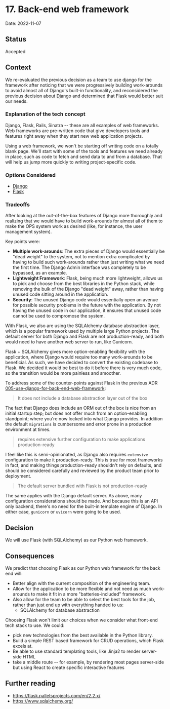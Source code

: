 # 17. Back-end web framework

Date: 2022-11-07

## Status

Accepted

## Context

We re-evaluated the previous decision as a team to use django for the framework after noticing that we were progressively building work-arounds to avoid almost all of Django's built-in functionality, and reconsidered the previous decision about Django and determined that Flask would better suit our needs.

### Explanation of the tech concept

Django, Flask, Rails, Sinatra -- these are all examples of web frameworks. Web frameworks are pre-written code that give developers tools and features right away when they start new web application projects.

Using a web framework, we won't be starting off writing code on a totally blank page. We'll start with some of the tools and features we need already in place, such as code to fetch and send data to and from a database. That will help us jump more quickly to writing project-specific code.

### Options Considered

- [Django](https://www.djangoproject.com/)
- [Flask](https://flask.palletsprojects.com/en/2.0.x/)

### Tradeoffs

After looking at the out-of-the-box features of Django more thoroughly and realizing that we would have to build work-arounds for almost all of them to make the OPS system work as desired (like, for instance, the user management system).

Key points were:

- **Multiple work-arounds**: The extra pieces of Django would essentially be "dead weight" to the system, not to mention extra complicated by having to build such work-arounds rather than just writing what we need the first time. The Django Admin interface was completely to be bypassed, as an example.
- **Lightweight Framework**: Flask, being much more lightweight, allows us to pick and choose from the best libraries in the Python stack, while removing the bulk of the Django "dead weight" away, rather than having unused code sitting around in the application.
- **Security**: The unused Django code would essentially open an avenue for possible security problems in the future with the application. By not having the unused code in our application, it ensures that unused code cannot be used to compromose the system.

With Flask, we also are using the SQLAlchemy database abstraction layer, which is a popular framework used by multiple large Python projects. The default server for both Django and Flask are not production-ready, and both would need to have another web server to run, like Gunicorn.

Flask + SQLAlchemy gives more option-enabling flexibility with the application, where Django would require too many work-arounds to be beneficial. As such, we have decided to convert the existing codebase to Flask. We decided it would be best to do it before there is very much code, so the transition would be more painless and smoother.

To address some of the counter-points against Flask in the previous ADR [005-use-django-for-back-end-web-framework](./deprecated/005-use-django-for-back-end-web-framework.md):

> It does not include a database abstraction layer out of the box

The fact that Django does include an ORM out of the box is nice from an initial startup step; but does not offer much from an option-enabling standpoint; where you're now locked into what Django provides. In addition the default `migrations` is cumbersome and error prone in a production environment at times.

> requires extensive further configuration to make applications production-ready

I feel like this is semi-opinionated, as Django also requires `extensive` configuration to make it production-ready. This is true for most frameworks in fact, and making things production-ready shouldn't rely on defaults, and should be considered carefully and reviewed by the product team prior to deployment.

> The default server bundled with Flask is not production-ready

The same applies with the Django default server. As above, many configuration considerations should be made. And because this is an API only backend, there's no need for the built-in template engine of Django. In either case, `gunicorn` or `uvicorn` were going to be used.

## Decision

We will use Flask (with SQLAlchemy) as our Python web framework.

## Consequences

We predict that choosing Flask as our Python web framework for the back end will:

- Better align with the current composition of the engineering team.
- Allow for the application to be more flexible and not need as much work-arounds to make it fit in a more "batteries-included" framework.
- Also allow for the team to be able to select the best tools for the job, rather than just end up with everything handed to us:
  - SQLAlchemy for database abstraction

Choosing Flask won't limit our choices when we consider what front-end tech stack to use. We could:

- pick new technologies from the best available in the Python library.
- Build a simple REST based framework for CRUD operations, which Flask excels at.
- Be able to use standard templating tools, like Jinja2 to render server-side HTML
- take a middle route -- for example, by rendering most pages server-side but using React to create specific interactive features

## Further reading

- https://flask.palletsprojects.com/en/2.2.x/
- https://www.sqlalchemy.org/
